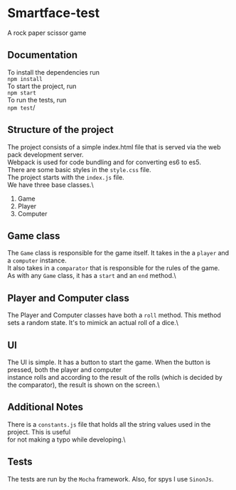 # Smartface-test
A rock paper scissor game


## Documentation

To install the dependencies run\
`npm install`\
To start the project, run\
`npm start`\
To run the tests, run\
`npm test`/


## Structure of the project
The project consists of a simple index.html file that is served via the web pack development server.\
Webpack is used for code bundling and for converting es6 to es5.\
There are some basic styles in the `style.css` file. \
The project starts with the `index.js` file. \
We have three base classes.\
1. Game
2. Player
3. Computer

## Game class
The `Game` class is responsible for the game itself. It takes in the a `player` and a `computer` instance.\
It also takes in a `comparator` that is responsible for the rules of the game.\
As with any `Game` class, it has a `start` and an `end` method.\
## Player and Computer class
The Player and Computer classes have both a `roll` method. This method sets a random state. It's to mimick an actual roll of a dice.\
## UI
The UI is simple. It has a button to start the game. When the button is pressed, both the player and computer\
instance rolls and according to the result of the rolls (which is decided by the comparator), the result is shown on the screen.\
## Additional Notes
There is a `constants.js` file that holds all the string values used in the project. This is useful\
for not making a typo while developing.\
## Tests
The tests are run by the `Mocha` framework. Also, for spys I use `SinonJs`.